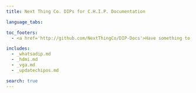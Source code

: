 ```yaml
---
title: Next Thing Co. DIPs for C.H.I.P. Documentation

language_tabs:

toc_footers:
  - <a href='http://github.com/NextThingCo/DIP-Docs'>Have something to add or change?<br>Visit our GitHub!</a>

includes:
  - _whatsadip.md
  - _hdmi.md
  - _vga.md
  - _updatechipos.md

search: true
---
```


